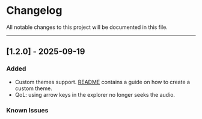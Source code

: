 # Changelog

All notable changes to this project will be documented in this file.

---
## [1.2.0] - 2025-09-19

### Added
- Custom themes support. [README](README.md) contains a guide on how to create a custom theme.
- QoL: using arrow keys in the explorer no longer seeks the audio.

### Known Issues
